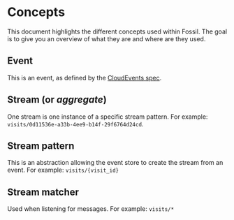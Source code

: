 # Concepts

This document highlights the different concepts used within Fossil. The goal is to give you an
overview of what they are and where are they used.

## Event

This is an event, as defined by the [CloudEvents spec](https://github.com/cloudevents/spec).

## Stream (or _aggregate_)

One stream is one instance of a specific stream pattern. 
For example: `visits/0d11536e-a33b-4ee9-b14f-29f6764d24cd`.

## Stream pattern

This is an abstraction allowing the event store to create the stream from an event.
For example: `visits/{visit_id}`

## Stream matcher

Used when listening for messages. 
For example: `visits/*`
